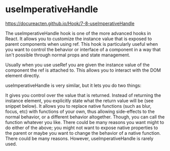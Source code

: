 # useImperativeHandle

https://docureacten.github.io/Hook/7-8-useImperativeHandle


The useImperativeHandle hook is one of the more advanced hooks in React. It allows you to customize the instance value that is exposed to parent components when using ref. This hook is particularly useful when you want to control the behavior or interface of a component in a way that isn't possible through normal props and state management.


Usually when you use useRef you are given the instance value of the component the ref is attached to. This allows you to interact with the DOM element directly.

useImperativeHandle is very similar, but it lets you do two things:

It gives you control over the value that is returned. Instead of returning the instance element, you explicitly state what the return value will be (see snippet below).
It allows you to replace native functions (such as blur, focus, etc) with functions of your own, thus allowing side-effects to the normal behavior, or a different behavior altogether. Though, you can call the function whatever you like.
There could be many reasons you want might to do either of the above; you might not want to expose native properties to the parent or maybe you want to change the behavior of a native function. There could be many reasons. However, useImperativeHandle is rarely used.

